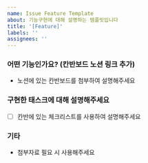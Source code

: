 ```yaml
---
name: Issue Feature Template
about: 기능구현에 대해 설명하는 템플릿입니다
title: '[Feature]'
labels: ''
assignees: ''
---
```

### 어떤 기능인가요? (칸반보드 노션 링크 추가)
- 노션에 있는 칸반보드를 첨부하여 설명해주세요
### 구현한 태스크에 대해 설명해주세요
- [ ] 칸반에 있는 체크리스트를 사용하여 설명해주세요
### 기타
- 첨부자료 필요 시 사용해주세요
